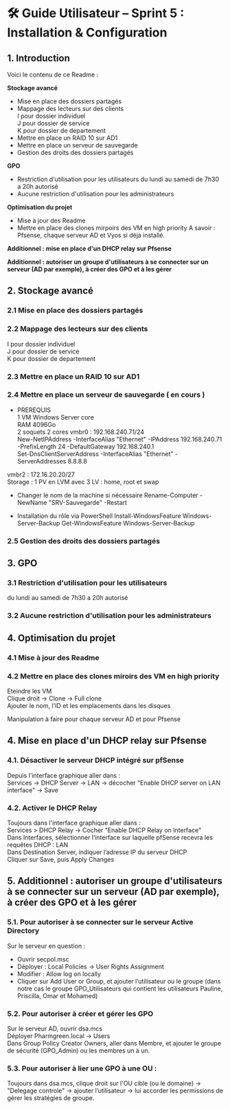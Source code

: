 # 🛠️ Guide Utilisateur – Sprint 5 : Installation & Configuration  

## 1. Introduction  
Voici le contenu de ce Readme :  

**Stockage avancé**   
- Mise en place des dossiers partagés  
- Mappage des lecteurs sur des clients  
I pour dossier individuel  
J pour dossier de service  
K pour dossier de departement
- Mettre en place un RAID 10 sur AD1
- Mettre en place un serveur de sauvegarde
- Gestion des droits des dossiers partagés

**GPO**  
- Restriction d'utilisation pour les utilisateurs
du lundi au samedi de 7h30 a 20h autorisé
- Aucune restriction d'utilisation pour les administrateurs

**Optimisation du projet**  
- Mise à jour des Readme
- Mettre en place des clones mirpoirs des VM en high priority
A savoir : Pfsense, chaque serveur AD et Vyos si déjà installé. 

**Additionnel : mise en place d'un DHCP relay sur Pfsense**  

**Additionnel : autoriser un groupe d'utilisateurs à se connecter sur un serveur (AD par exemple), à créer des GPO et à les gérer**
  
## 2. Stockage avancé    

### 2.1 Mise en place des dossiers partagés  
### 2.2 Mappage des lecteurs sur des clients   
I pour dossier individuel  
J pour dossier de service   
K pour dossier de departement  
### 2.3 Mettre en place un RAID 10 sur AD1  

### 2.4 Mettre en place un serveur de sauvegarde  ( en cours )  
- PREREQUIS  
1 VM Windows Server core  
RAM 4096Go  
2 soquets 2 cores 
vmbr0 : 192.168.240.71/24  
New-NetIPAddress -InterfaceAlias "Ethernet" -IPAddress 192.168.240.71 -PrefixLength 24 -DefaultGateway 192.168.240.1  
Set-DnsClientServerAddress -InterfaceAlias "Ethernet" -ServerAddresses 8.8.8.8  

vmbr2 : 172.16.20.20/27  
Storage : 1 PV  en LVM avec 3 LV  : home, root et swap 

- Changer le nom de la machine si nécessaire 
Rename-Computer -NewName "SRV-Sauvegarde" -Restart

-  Installation du rôle via PowerShell
Install-WindowsFeature Windows-Server-Backup
Get-WindowsFeature Windows-Server-Backup



### 2.5 Gestion des droits des dossiers partagés  

## 3. GPO    

### 3.1 Restriction d'utilisation pour les utilisateurs  
du lundi au samedi de 7h30 a 20h autorisé  
### 3.2 Aucune restriction d'utilisation pour les administrateurs  

## 4. Optimisation du projet    

### 4.1 Mise à jour des Readme  

### 4.2 Mettre en place des clones miroirs des VM en high priority  
Eteindre les VM  
Clique droit -> Clone -> Full clone  
Ajouter le nom, l'ID et les emplacements dans les disques  

Manipulation à faire pour chaque serveur AD et pour Pfsense   


## 4. Mise en place d'un DHCP relay sur Pfsense  

### 4.1. Désactiver le serveur DHCP intégré sur pfSense  
Depuis l'interface graphique aller dans :  
Services -> DHCP Server -> LAN -> décocher "Enable DHCP server on LAN interface" -> Save  

### 4.2. Activer le DHCP Relay  
Toujours dans l'interface graphique aller dans :  
Services > DHCP Relay -> Cocher "Enable DHCP Relay on Interface"  
Dans Interfaces, sélectionner l’interface sur laquelle pfSense recevra les requêtes DHCP : LAN  
Dans Destination Server, indiquer l’adresse IP du serveur DHCP  
Cliquer sur Save, puis Apply Changes


## 5. Additionnel : autoriser un groupe d'utilisateurs à se connecter sur un serveur (AD par exemple), à créer des GPO et à les gérer
      
### 5.1. Pour autoriser à se connecter sur le serveur Active Directory   
Sur le serveur en question :    
- Ouvrir secpol.msc    
- Déployer : Local Policies -> User Rights Assignment   
- Modifier : Allow log on locally   
- Cliquer sur Add User or Group, et ajouter l’utilisateur ou le groupe (dans notre cas le groupe GPO_Utilisateurs qui contient les utilisateurs Pauline, Priscilla, Omar et Mohamed)  


### 5.2. Pour autoriser à créer et gérer les GPO   
Sur le serveur AD, ouvrir dsa.mcs  
Déployer Pharmgreen.local -> Users  
Dans Group Policy Creator Owners, aller dans Membre, et ajouter le groupe de sécurité (GPO_Admin) ou les membres un à un.   

### 5.3. Pour autoriser à lier une GPO à une OU : 
Toujours dans dsa.mcs, clique droit sur l'OU cible (ou le domaine) -> "Delegage controle" → ajouter l’utilisateur → lui accorder les permissions de gérer les stratégies de groupe.  
      
